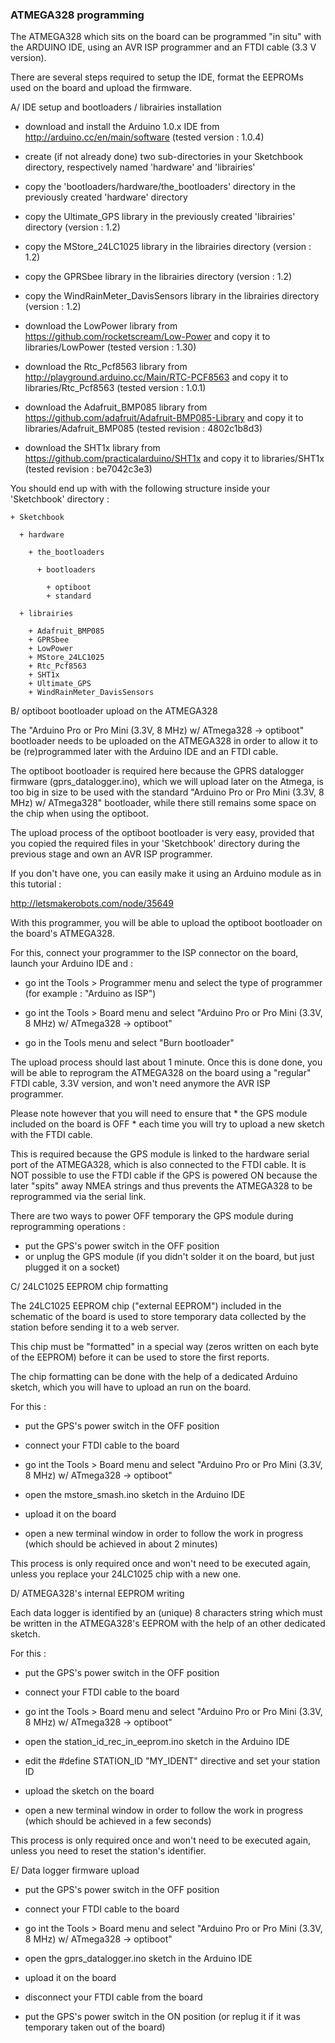 
### ATMEGA328 programming


The ATMEGA328 which sits on the board can be programmed "in situ" with the ARDUINO IDE, using an AVR ISP programmer 
and an FTDI cable (3.3 V version).


There are several steps required to setup the IDE, format the EEPROMs used on the board and upload the firmware.



A/ IDE setup and bootloaders / librairies installation


- download and install the Arduino 1.0.x IDE from http://arduino.cc/en/main/software (tested version : 1.0.4)


- create (if not already done) two sub-directories in your Sketchbook directory, respectively named 'hardware' and
  'librairies'
  
  
- copy the 'bootloaders/hardware/the_bootloaders' directory in the previously created 'hardware' directory 


- copy the Ultimate_GPS library in the previously created 'librairies' directory (version : 1.2) 


- copy the MStore_24LC1025 library in the librairies directory (version : 1.2) 


- copy the GPRSbee library in the librairies directory (version : 1.2) 


- copy the WindRainMeter_DavisSensors library in the librairies directory (version : 1.2) 


- download the LowPower library from https://github.com/rocketscream/Low-Power and copy it to libraries/LowPower 
  (tested version : 1.30)


- download the Rtc_Pcf8563 library from http://playground.arduino.cc/Main/RTC-PCF8563  and copy it to 
  libraries/Rtc_Pcf8563 (tested version : 1.0.1)


- download the Adafruit_BMP085 library from https://github.com/adafruit/Adafruit-BMP085-Library and copy it to 
  libraries/Adafruit_BMP085 (tested revision : 4802c1b8d3)


- download the SHT1x library from https://github.com/practicalarduino/SHT1x and copy it to libraries/SHT1x 
  (tested revision : be7042c3e3)


You should end up with with the following structure inside your 'Sketchbook' directory :


    + Sketchbook
    
      + hardware
    
        + the_bootloaders
    
          + bootloaders
    
            + optiboot
            + standard
            
      + librairies
    
        + Adafruit_BMP085
        + GPRSbee
        + LowPower
        + MStore_24LC1025
        + Rtc_Pcf8563
        + SHT1x
        + Ultimate_GPS
        + WindRainMeter_DavisSensors
    



B/ optiboot bootloader upload on the ATMEGA328


The "Arduino Pro or Pro Mini (3.3V, 8 MHz) w/ ATmega328 -> optiboot" bootloader needs to be uploaded 
on the ATMEGA328 in order to allow it to be (re)programmed later with the Arduino IDE and an FTDI cable. 

The optiboot bootloader is required here because the GPRS datalogger firmware (gprs_datalogger.ino),
which we will upload later on the Atmega, is too big in size to be used with the standard "Arduino Pro or Pro Mini
(3.3V, 8 MHz) w/ ATmega328" bootloader, while there still remains some space on the chip when using the optiboot.
   
The upload process of the optiboot bootloader is very easy, provided that you copied the required files
in your 'Sketchbook' directory during the previous stage and own an AVR ISP programmer. 

If you don't have one, you can easily make it using an Arduino module as in this tutorial :

http://letsmakerobots.com/node/35649 


With this programmer, you will be able to upload the optiboot bootloader on the board's ATMEGA328.

For this, connect your programmer to the ISP connector on the board, launch your Arduino IDE and :

- go int the Tools > Programmer menu and select the type of programmer (for example : "Arduino as ISP") 

- go int the Tools > Board menu and select "Arduino Pro or Pro Mini (3.3V, 8 MHz) w/ ATmega328 -> optiboot"

- go in the Tools menu and select "Burn bootloader"  


The upload process should last about 1 minute. Once this is done done, you will be able to reprogram 
the ATMEGA328 on the board using a "regular" FTDI cable, 3.3V version, and won't need anymore the 
AVR ISP programmer.

Please note however that you will need to ensure that * the GPS module included on the board is OFF *
each time you will try to upload a new sketch with the FTDI cable. 

This is required because the GPS module is linked to the hardware serial port of the ATMEGA328, which
is also connected to the FTDI cable. It is NOT possible to use the FTDI cable if the GPS is powered
ON because the later "spits" away NMEA strings and thus prevents the ATMEGA328 to be reprogrammed via
the serial link. 

There are two ways to power OFF temporary the GPS module during reprogramming operations :

- put the GPS's power switch in the OFF position
- or unplug the GPS module (if you didn't solder it on the board, but just plugged it on a socket)




C/ 24LC1025 EEPROM chip formatting

The 24LC1025 EEPROM chip ("external EEPROM") included in the schematic of the board is used to store 
temporary data collected by the station before sending it to a web server.

This chip must be "formatted" in a special way (zeros written on each byte of the EEPROM) before it
can be used to store the first reports.

The chip formatting can be done with the help of a dedicated Arduino sketch, which you will have to
upload an run on the board.

For this :

- put the GPS's power switch in the OFF position

- connect your FTDI cable to the board

- go int the Tools > Board menu and select "Arduino Pro or Pro Mini (3.3V, 8 MHz) w/ ATmega328 -> optiboot" 

- open the mstore_smash.ino sketch in the Arduino IDE

- upload it on the board

- open a new terminal window in order to follow the work in progress (which should be achieved in
  about 2 minutes)

This process is only required once and won't need to be executed again, unless you replace your 24LC1025
chip with a new one.




D/ ATMEGA328's internal EEPROM writing

Each data logger is identified by an (unique) 8 characters string which must be written in the ATMEGA328's 
EEPROM with the help of an other dedicated sketch.

For this :

- put the GPS's power switch in the OFF position

- connect your FTDI cable to the board

- go int the Tools > Board menu and select "Arduino Pro or Pro Mini (3.3V, 8 MHz) w/ ATmega328 -> optiboot" 

- open the station_id_rec_in_eeprom.ino sketch in the Arduino IDE

- edit the #define STATION_ID "MY_IDENT" directive and set your station ID

- upload the sketch on the board

- open a new terminal window in order to follow the work in progress (which should be achieved in a few seconds)

This process is only required once and won't need to be executed again, unless you need to reset the station's
identifier.




E/ Data logger firmware upload


- put the GPS's power switch in the OFF position

- connect your FTDI cable to the board

- go int the Tools > Board menu and select "Arduino Pro or Pro Mini (3.3V, 8 MHz) w/ ATmega328 -> optiboot" 

- open the gprs_datalogger.ino sketch in the Arduino IDE

- upload it on the board

- disconnect your FTDI cable from the board

- put the GPS's power switch in the ON position (or replug it if it was temporary taken out of the board)






